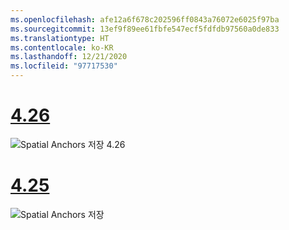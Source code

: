 ```yaml
---
ms.openlocfilehash: afe12a6f678c202596ff0843a76072e6025f97ba
ms.sourcegitcommit: 13ef9f89ee61fbfe547ecf5fdfdb97560a0de833
ms.translationtype: HT
ms.contentlocale: ko-KR
ms.lasthandoff: 12/21/2020
ms.locfileid: "97717530"
---
```

# <a name="426"></a>[4.26](#tab/426)

![Spatial Anchors 저장 4.26](../images/local-spatial-anchors-img-02.png)

# <a name="425"></a>[4.25](#tab/425)

![Spatial Anchors 저장](../images/unreal-spatialanchors-save.PNG)

